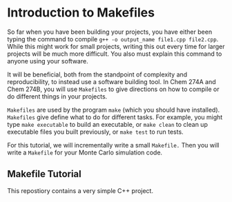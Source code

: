 # Introduction to Makefiles

So far when you have been building your projects, you have either been typing the command to compile `g++ -o output_name file1.cpp file2.cpp`. 
While this might work for small projects, writing this out every time for larger projects will be much more difficult. 
You also must explain this command to anyone using your software.

It will be beneficial, both from the standpoint of complexity and reproducibility, to instead use a software building tool. 
In Chem 274A and Chem 274B, you will use `Makefiles` to give directions on how to compile or do different things in your projects.

`Makefiles` are used by the program `make` (which you should have installed). `Makefiles` give define what to do for different tasks.
For example, you might type `make executable` to build an executable, or `make clean` to clean up executable files you built previously, or `make test` to run tests.

For this tutorial, we will incrementally write a small `Makefile.` Then you will write a `Makefile` for your Monte Carlo simulation code. 

## Makefile Tutorial
This repostiory contains a very simple C++ project.